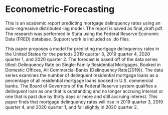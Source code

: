 # Econometric-Forecasting

This is an academic report predicting mortgage delinquency rates using an auto-regressive distributed-lag model. The report is saved as final_draft.pdf. The research was performed in Stata using the Federal Reserve Economic Data (FRED) database. Support work is included as .do files. 

This paper proposes a model for predicting mortgage delinquency rates in the United States for the periods 2019 quarter 3, 2019 quarter 4, 2020 quarter 1, and 2020 quarter 2. The forecast is based off of the data series titled: Delinquency Rate on Single-Family Residential Mortgages, Booked in Domestic Offices, All Commercial Banks (Delinquency Rate(2019)). The data series examines the number of delinquent residential mortgage loans as a percentage of all residential mortgage loans booked in U.S. commercial banks. The Board of Governors of the Federal Reserve system qualifies a delinquent loan as one that is outstanding and no longer accruing interest or one that is past due by thirty days or more and still accruing interest. This paper finds that mortgage delinquency rates will rise in 2019 quarter 3, 2019 quarter 4, and 2020 quarter 1, and fall slightly in 2020 quarter 2.


 
